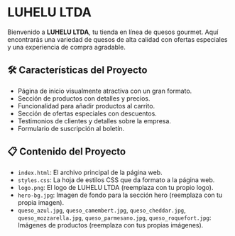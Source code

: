 # LUHELU LTDA

Bienvenido a **LUHELU LTDA**, tu tienda en línea de quesos gourmet. Aquí encontrarás una variedad de quesos de alta calidad con ofertas especiales y una experiencia de compra agradable.

## 🛠️ **Características del Proyecto**

- Página de inicio visualmente atractiva con un gran formato.
- Sección de productos con detalles y precios.
- Funcionalidad para añadir productos al carrito.
- Sección de ofertas especiales con descuentos.
- Testimonios de clientes y detalles sobre la empresa.
- Formulario de suscripción al boletín.

## 📋 **Contenido del Proyecto**

- `index.html`: El archivo principal de la página web.
- `styles.css`: La hoja de estilos CSS que da formato a la página web.
- `logo.png`: El logo de LUHELU LTDA (reemplaza con tu propio logo).
- `hero-bg.jpg`: Imagen de fondo para la sección hero (reemplaza con tu propia imagen).
- `queso_azul.jpg`, `queso_camembert.jpg`, `queso_cheddar.jpg`, `queso_mozzarella.jpg`, `queso_parmesano.jpg`, `queso_roquefort.jpg`: Imágenes de productos (reemplaza con tus propias imágenes).
